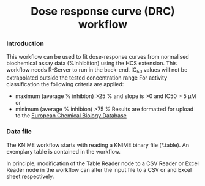 <h1 align="center">
  <br>
    Dose response curve (DRC) workflow
    <br>
</h1>

### Introduction
This workflow can be used to fit dose-response curves from normalised biochemical assay data (%Inhibition) using the HCS extension. This workflow needs R-Server to run in the back-end. 
IC<sub>50</sub> values will not be extrapolated outside the tested concentration range
For activity classification the following criteria are applied:
- maximum (average % inhibion) >25 % and slope is >0 and IC50 > 5 µM or
- minimum (average % inhibion) >75 % 
Results are formatted for upload to the [European Chemical Biology Database](https://ecbd.eu/)

### Data file
The KNIME workflow starts with reading a KNIME binary file (*.table). An exemplary table is contained in the workflow.

In principle, modification of the Table Reader node to a CSV Reader or Excel Reader node in the workflow can alter the input file to a CSV or and Excel sheet respectively.
